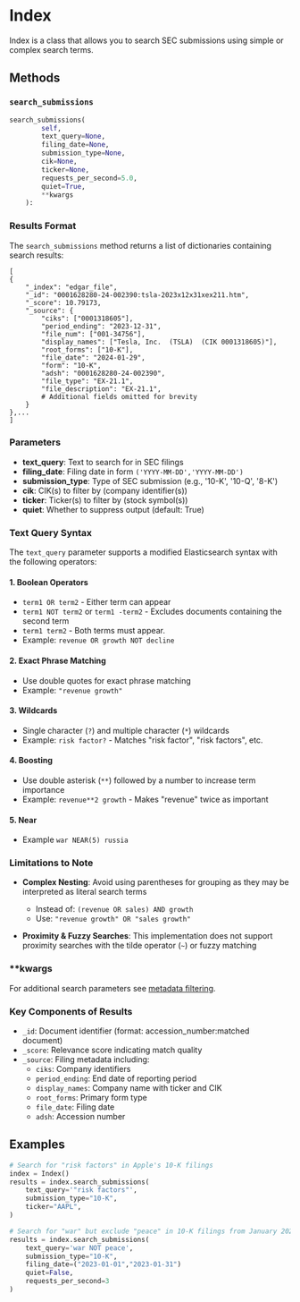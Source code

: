 # Index

Index is a class that allows you to search SEC submissions using simple or complex search terms.

## Methods

### `search_submissions`

```python
search_submissions(
        self,
        text_query=None,
        filing_date=None,
        submission_type=None,
        cik=None,
        ticker=None,
        requests_per_second=5.0,
        quiet=True,
        **kwargs
    ):
```

### Results Format

The `search_submissions` method returns a list of dictionaries containing search results:

```
[
{
    "_index": "edgar_file",
    "_id": "0001628280-24-002390:tsla-2023x12x31xex211.htm",
    "_score": 10.79173,
    "_source": {
        "ciks": ["0001318605"],
        "period_ending": "2023-12-31",
        "file_num": ["001-34756"],
        "display_names": ["Tesla, Inc.  (TSLA)  (CIK 0001318605)"],
        "root_forms": ["10-K"],
        "file_date": "2024-01-29",
        "form": "10-K",
        "adsh": "0001628280-24-002390",
        "file_type": "EX-21.1",
        "file_description": "EX-21.1",
        # Additional fields omitted for brevity
    }
},...
]
```

### Parameters

- **text_query**: Text to search for in SEC filings
- **filing_date**: Filing date in form `('YYYY-MM-DD','YYYY-MM-DD')`
- **submission_type**: Type of SEC submission (e.g., '10-K', '10-Q', '8-K')
- **cik**: CIK(s) to filter by (company identifier(s))
- **ticker**: Ticker(s) to filter by (stock symbol(s))
- **quiet**: Whether to suppress output (default: True)

### Text Query Syntax

The `text_query` parameter supports a modified Elasticsearch syntax with the following operators:

#### 1. Boolean Operators
- `term1 OR term2` - Either term can appear
- `term1 NOT term2` or `term1 -term2` - Excludes documents containing the second term
- `term1 term2` - Both terms must appear.
- Example: `revenue OR growth NOT decline`

#### 2. Exact Phrase Matching
- Use double quotes for exact phrase matching
- Example: `"revenue growth"`

#### 3. Wildcards
- Single character (`?`) and multiple character (`*`) wildcards
- Example: `risk factor?` - Matches "risk factor", "risk factors", etc.

#### 4. Boosting
- Use double asterisk (`**`) followed by a number to increase term importance
- Example: `revenue**2 growth` - Makes "revenue" twice as important

#### 5. Near
- Example `war NEAR(5) russia`

### Limitations to Note

- **Complex Nesting**: Avoid using parentheses for grouping as they may be interpreted as literal search terms
  - Instead of: `(revenue OR sales) AND growth`
  - Use: `"revenue growth" OR "sales growth"`

- **Proximity & Fuzzy Searches**: This implementation does not support proximity searches with the tilde operator (`~`) or fuzzy matching

### **kwargs

For additional search parameters see [metadata filtering](../utils/_process_cik_and_metadata_filters.md).


### Key Components of Results
- `_id`: Document identifier (format: accession_number:matched document)
- `_score`: Relevance score indicating match quality
- `_source`: Filing metadata including:
  - `ciks`: Company identifiers
  - `period_ending`: End date of reporting period
  - `display_names`: Company name with ticker and CIK
  - `root_forms`: Primary form type
  - `file_date`: Filing date
  - `adsh`: Accession number

## Examples

```python
# Search for "risk factors" in Apple's 10-K filings
index = Index()
results = index.search_submissions(
    text_query='"risk factors"',
    submission_type="10-K",
    ticker="AAPL",
)

# Search for "war" but exclude "peace" in 10-K filings from January 2023
results = index.search_submissions(
    text_query='war NOT peace',
    submission_type="10-K",
    filing_date=("2023-01-01","2023-01-31")
    quiet=False,
    requests_per_second=3
)
```